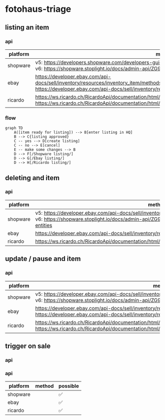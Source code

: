 # fotohaus-triage

## listing an item

### api

| platform | method | possible |
| -------- | ------ | -------- |
| shopware | v5: https://developers.shopware.com/developers-guide/rest-api/api-resource-article/#post-(create) <br> v6: https://shopware.stoplight.io/docs/admin-api/ZG9jOjEyMzA4NTQ5-writing-entities#creating-entities | ✅ |
| ebay | https://developer.ebay.com/api-docs/sell/inventory/resources/inventory_item/methods/bulkCreateOrReplaceInventoryItem <br> https://developer.ebay.com/api-docs/sell/inventory/resources/offer/methods/createOffer | ✅ |
| ricardo | https://ws.ricardo.ch/RicardoApi/documentation/html/M_Ricardo_Contracts_ISellService_CreateArticle.htm <br> https://ws.ricardo.ch/RicardoApi/documentation/html/M_Ricardo_Contracts_ISellService_AddArticlePictures.htm | ✅ |

### flow

```mermaid
graph TD
    A([item ready for listing]) --> B[enter listing in HQ]
    B --> C{listing approved}
    C -- yes --> D[create listing]
    C -- no --> E[cancel]
    E -- make some changes --> B
    D --> F[/Shopware listing/]
    D --> G[/Ebay listing/]
    D --> H[/Ricardo listing/]
```

## deleting and item

### api

| platform | method | possible |
| -------- | ------ | -------- |
| shopware | v5: https://developer.ebay.com/api-docs/sell/inventory/resources/offer/methods/updateOffer <br> v6: https://shopware.stoplight.io/docs/admin-api/ZG9jOjEyMzA4NTQ5-writing-entities#deleting-entities | ✅ |
| ebay | https://developer.ebay.com/api-docs/sell/inventory/resources/offer/methods/deleteOffer | ✅ |
| ricardo | https://ws.ricardo.ch/RicardoApi/documentation/html/M_Ricardo_Contracts_ISellService_CloseArticle.htm | ✅ |

## update / pause and item

### api

| platform | method | possible |
| -------- | ------ | -------- |
| shopware | v5: https://developer.ebay.com/api-docs/sell/inventory/resources/offer/methods/updateOffer <br> v6: https://shopware.stoplight.io/docs/admin-api/ZG9jOjEyMzA4NTQ5-writing-entities#updating-entities | ✅ |
| ebay | https://developer.ebay.com/api-docs/sell/inventory/resources/offer/methods/withdrawOffer <br> https://developer.ebay.com/api-docs/sell/inventory/resources/offer/methods/updateOffer | ✅ |
| ricardo | https://ws.ricardo.ch/RicardoApi/documentation/html/M_Ricardo_Contracts_ISellService_ModifyArticle.htm <br> https://ws.ricardo.ch/RicardoApi/documentation/html/M_Ricardo_Contracts_ISellService_RepublishArticle.htm | ✅ |

## trigger on sale

### api

### api

| platform | method | possible |
| -------- | ------ | -------- |
| shopware |  | ✅ |
| ebay |  | ✅ |
| ricardo |  | ✅ |
